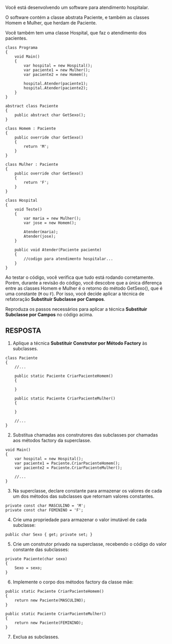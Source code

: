 ﻿Você está desenvolvendo um software para atendimento hospitalar.

O software contém a classe abstrata Paciente, e também as classes Homem e Mulher, que herdam de Paciente.

Você também tem uma classe Hospital, que faz o atendimento dos pacientes.

```
class Programa
{
    void Main()
    {
        var hospital = new Hospital();
        var paciente1 = new Mulher();
        var paciente2 = new Homem();

        hospital.Atender(paciente1);
        hospital.Atender(paciente2);
    }
}

abstract class Paciente
{
    public abstract char GetSexo();
}

class Homem : Paciente
{
    public override char GetSexo()
    {
        return 'M';
    }
}

class Mulher : Paciente
{
    public override char GetSexo()
    {
        return 'F';
    }
}

class Hospital
{
    void Teste()
    {
        var maria = new Mulher();
        var jose = new Homem();

        Atender(maria);
        Atender(jose);
    }

    public void Atender(Paciente paciente)
    {
        //codigo para atendimento hospitalar...
    }
}
```

Ao testar o código, você verifica que tudo está rodando corretamente. Porém,
durante a revisão do código, você descobre que a única diferença entre as classes Homem e Mulher
é o retorno do método GetSexo(), que é uma constante (`M` ou `F`). Por isso, você
decide aplicar a técnica de refatoração **Substituir Subclasse por Campos**.

Reproduza os passos necessários para aplicar a técnica **Substituir Subclasse por Campos** no código acima.

## RESPOSTA 

1. Aplique a técnica **Substituir Construtor por Método Factory** às subclasses.

```
class Paciente
{
    //...

    public static Paciente CriarPacienteHomem()
    {
   
    }

    public static Paciente CriarPacienteMulher()
    {
        
    }

    //...
}
```

2. Substitua chamadas aos construtores das subclasses por chamadas aos métodos factory da superclasse.

```
void Main()
{
    var hospital = new Hospital();
    var paciente1 = Paciente.CriarPacienteHomem();
    var paciente2 = Paciente.CriarPacienteMulher();

    //...
}
```

3. Na superclasse, declare constante para armazenar os valores de cada um dos métodos das subclasses que retornam valores constantes.

```
private const char MASCULINO = 'M';
private const char FEMININO = 'F';
```

4. Crie uma propriedade para armazenar o valor imutável de cada subclasse:

```
public char Sexo { get; private set; }
```

5. Crie um construtor privado na superclasse, recebendo o código do valor constante das subclasses:

```
private Paciente(char sexo)
{
    Sexo = sexo;
}
```

6. Implemente o corpo dos métodos factory da classe mãe:

```
public static Paciente CriarPacienteHomem()
{
    return new Paciente(MASCULINO);
}

public static Paciente CriarPacienteMulher()
{
    return new Paciente(FEMININO);
}
```

7. Exclua as subclasses.



